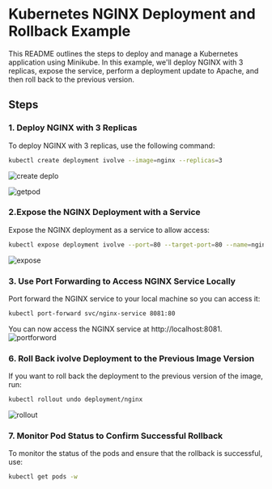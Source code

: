 # Kubernetes NGINX Deployment and Rollback Example

This README outlines the steps to deploy and manage a Kubernetes application using Minikube. In this example, we'll deploy NGINX with 3 replicas, expose the service, perform a deployment update to Apache, and then roll back to the previous version.

## Steps

### 1. Deploy NGINX with 3 Replicas
To deploy NGINX with 3 replicas, use the following command:

```bash
kubectl create deployment ivolve --image=nginx --replicas=3
```
![create deplo](https://github.com/user-attachments/assets/e0684431-07d9-4dfb-bb63-c0dfff25d33a)

![getpod](https://github.com/user-attachments/assets/e438cd8a-4ca6-456f-bba4-b0166abd91f6)


### 2.Expose the NGINX Deployment with a Service
Expose the NGINX deployment as a service to allow access:
```bash
kubectl expose deployment ivolve --port=80 --target-port=80 --name=nginx-service
```
![expose](https://github.com/user-attachments/assets/72807beb-6f0a-4a4c-ac33-f05eef32ba39)

### 3. Use Port Forwarding to Access NGINX Service Locally
Port forward the NGINX service to your local machine so you can access it:
```bash
kubectl port-forward svc/nginx-service 8081:80
```
You can now access the NGINX service at http://localhost:8081.
![portforword](https://github.com/user-attachments/assets/c1270c82-dc4e-4e27-b5af-43dcfcde5e1a)

### 6. Roll Back ivolve Deployment to the Previous Image Version
If you want to roll back the deployment to the previous version of the image, run:
```bash
kubectl rollout undo deployment/nginx
```
![rollout](https://github.com/user-attachments/assets/3c9c3f81-3321-4571-a548-2161e5f49b1e)

### 7. Monitor Pod Status to Confirm Successful Rollback
To monitor the status of the pods and ensure that the rollback is successful, use:

```bash
kubectl get pods -w
```
